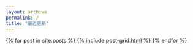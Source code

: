 ```yaml
---
layout: archive
permalink: /
title: "最近更新"
---
```


<div class="tiles">
{% for post in site.posts %}
	{% include post-grid.html %}
{% endfor %}
</div><!-- /.tiles -->
